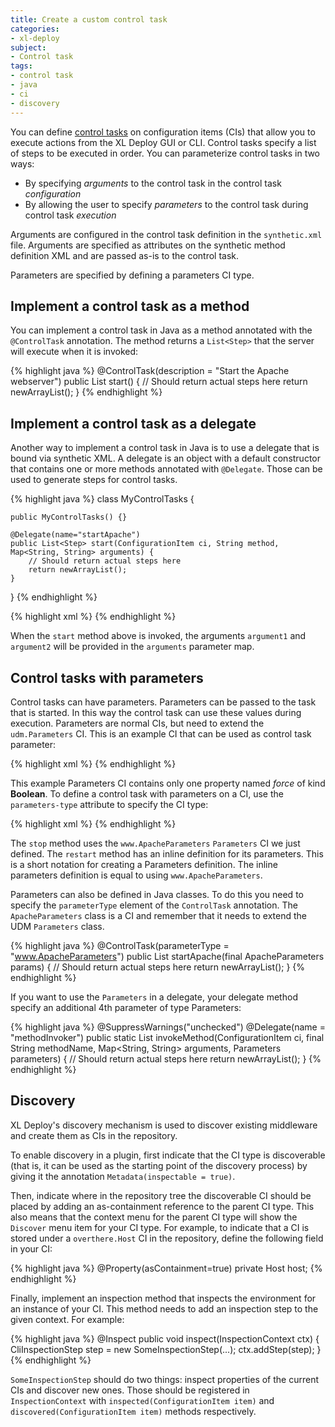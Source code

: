 ```yaml
---
title: Create a custom control task
categories:
- xl-deploy
subject:
- Control task
tags:
- control task
- java
- ci
- discovery
---
```


You can define [control tasks](/xl-deploy/how-to/using-control-tasks-in-xl-deploy.html) on configuration items (CIs) that allow you to execute actions from the XL Deploy GUI or CLI. Control tasks specify a list of steps to be executed in order. You can parameterize control tasks in two ways:

* By specifying _arguments_ to the control task in the control task _configuration_
* By allowing the user to specify _parameters_ to the control task during control task _execution_

Arguments are configured in the control task definition in the `synthetic.xml` file. Arguments are specified as attributes on the synthetic method definition XML and are passed as-is to the control task. 

Parameters are specified by defining a parameters CI type.

## Implement a control task as a method

You can implement a control task in Java as a method annotated with the `@ControlTask` annotation. The method returns a `List<Step>` that the server will execute when it is invoked:

{% highlight java %}
@ControlTask(description = "Start the Apache webserver")
public List<Step> start() {
    // Should return actual steps here
    return newArrayList();
}
{% endhighlight %}

## Implement a control task as a delegate

Another way to implement a control task in Java is to use a delegate that is bound via synthetic XML. A delegate is an object with a default constructor that contains one or more methods annotated with `@Delegate`. Those can be used to generate steps for control tasks.

{% highlight java %}
class MyControlTasks {

    public MyControlTasks() {}

    @Delegate(name="startApache")
    public List<Step> start(ConfigurationItem ci, String method, Map<String, String> arguments) {
        // Should return actual steps here
        return newArrayList();
    }
}
{% endhighlight %}

{% highlight xml %}
<type-modification type="www.ApacheHttpdServer">
    <method name="startApache" label="Start the Apache webserver" delegate="startApache" argument1="value1" argument2="value2"/>
</type-modification>
{% endhighlight %}

When the `start` method above is invoked, the arguments `argument1` and `argument2` will be provided in the `arguments` parameter map.

## Control tasks with parameters

Control tasks can have parameters. Parameters can be passed to the task that is started. In this way the control task can use these values during execution. Parameters are normal CIs, but need to extend the `udm.Parameters` CI. This is an example CI that can be used as control task parameter:

{% highlight xml %}
<type type="www.ApacheParameters" extends="udm.Parameters">
    <property name="force" kind="boolean" />
</type>
{% endhighlight %}

This example Parameters CI contains only one property named *force* of kind **Boolean**. To define a control task with parameters on a CI, use the `parameters-type` attribute to specify the CI type:

{% highlight xml %}
<type-modification type="www.ApacheHttpdServer">
    <method name="start" />
    <method name="stop" parameters-type="www.ApacheParameters" />
    <method name="restart">
        <parameters>
            <parameter name="force" kind="boolean" />
        </parameters>
    </method>
</type-modification>
{% endhighlight %}

The `stop` method uses the `www.ApacheParameters` `Parameters` CI we just defined. The `restart` method has an inline definition for its parameters. This is a short notation for creating a Parameters definition. The inline parameters definition is equal to using `www.ApacheParameters`.

Parameters can also be defined in Java classes. To do this you need to specify the `parameterType` element of the `ControlTask` annotation. The `ApacheParameters` class is a CI and remember that it needs to extend the UDM `Parameters` class.

{% highlight java %}
@ControlTask(parameterType = "www.ApacheParameters")
public List<Step> startApache(final ApacheParameters params) {
    // Should return actual steps here
    return newArrayList();
}
{% endhighlight %}

If you want to use the `Parameters` in a delegate, your delegate method specify an additional 4th parameter of type Parameters:

{% highlight java %}
@SuppressWarnings("unchecked")
@Delegate(name = "methodInvoker")
public static List<Step> invokeMethod(ConfigurationItem ci, final String methodName, Map<String, String> arguments, Parameters parameters) {
    // Should return actual steps here
    return newArrayList();
}
{% endhighlight %}

## Discovery

XL Deploy's discovery mechanism is used to discover existing middleware and create them as CIs in the repository.

To enable discovery in a plugin, first indicate that the CI type is discoverable (that is, it can be used as the starting point of the discovery process) by giving it the annotation `Metadata(inspectable = true)`.

Then, indicate where in the repository tree the discoverable CI should be placed by adding an as-containment reference to the parent CI type. This also means that the context menu for the parent CI type will show the `Discover` menu item for your CI type. For example, to indicate that a CI is stored under a `overthere.Host` CI in the repository, define the following field in your CI:

{% highlight java %}
@Property(asContainment=true)
private Host host;
{% endhighlight %}

Finally, implement an inspection method that inspects the environment for an instance of your CI. This method needs to add an inspection step to the given context. For example:

{% highlight java %}
@Inspect
public void inspect(InspectionContext ctx) {
    CliInspectionStep step = new SomeInspectionStep(...);
    ctx.addStep(step);
}
{% endhighlight %}

`SomeInspectionStep` should do two things: inspect properties of the current CIs and discover new ones. Those should be registered in `InspectionContext` with `inspected(ConfigurationItem item)` and `discovered(ConfigurationItem item)` methods respectively.
